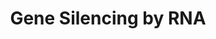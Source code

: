 ---
annotations:
- id: PW:0000085
  parent: regulatory pathway
  type: Pathway Ontology
  value: pathway pertinent to DNA replication and repair, cell cycle, maintenance
    of genomic integrity, RNA and protein biosynthesis
authors:
- ReactomeTeam
- Mkutmon
description: In this module, the biology of various types of regulatory non-coding
  RNAs are described. Currently, biogenesis and functions of small interfering RNAs
  (siRNAs) and microRNAs are annotated.  View original pathway at [http://www.reactome.org/PathwayBrowser/#DIAGRAM=211000
  Reactome].
last-edited: 2021-01-25
organisms:
- Homo sapiens
redirect_from:
- /index.php/Pathway:WP3571
- /instance/WP3571
revision: null
schema-jsonld:
- '@context': https://schema.org/
  '@id': https://wikipathways.github.io/pathways/WP3571.html
  '@type': Dataset
  creator:
    '@type': Organization
    name: WikiPathways
  description: In this module, the biology of various types of regulatory non-coding
    RNAs are described. Currently, biogenesis and functions of small interfering RNAs
    (siRNAs) and microRNAs are annotated.  View original pathway at [http://www.reactome.org/PathwayBrowser/#DIAGRAM=211000
    Reactome].
  keywords:
  - (NPC)
  - (generic)
  - (unphosphorylated)
  - '2''-O-methyl-piRNA '
  - '4xMeR-PIWIL1 '
  - 4xMeR-PIWIL1:2'-O-methyl-piRNA:TDRD6:TDRKH
  - 4xMeR-PIWIL1:TDRD6:TDRKH
  - 4xMeR-PIWIL1:piRNA:TDRD6:TDRKH
  - 4xMeR-PIWIL1:pre-piRNA:TDRD6:TDRKH
  - '6xMeR-PIWIL2 '
  - 6xMeR-PIWIL2:2'-O-methyl-piRNA:TDRD1:TDRD12:DDX4:ASZ:MOV10L1
  - 6xMeR-PIWIL2:2'-O-methyl-piRNA:cleaved transposon RNA:TDRD1:TDRD12:DDX4:ASZ:MOV10L1
  - 6xMeR-PIWIL2:TDRD1:TDRD12:DDX4:ASZ:MOV10L1
  - 6xMeR-PIWIL2:cleaved
  - 6xMeR-PIWIL2:piRNA:TDRD1:TDRD12:DDX4:ASZ:MOV10L1
  - 6xMeR-PIWIL2:pre-piRNA:TDRD1:TDRD12:DDX4:ASZ:MOV10L1
  - 'AAAS '
  - AGO1,2:miRNA
  - AGO1,2:miRNA:chromatin:RNA pol II
  - 'AGO2 '
  - AGO2:cleaved duplex
  - AGO2:duplex siRNA
  - AGO2:miRNA
  - AGO2:siRNA
  - 'ASZ1 '
  - AdoHcy
  - AdoMet
  - BCDIN3D
  - C3PO
  - Chromatin
  - Cleaved RNA with 5'
  - 'Cleaved transposon RNA '
  - Complex
  - 'DDX4 '
  - 'DGCR8 '
  - 'DICER1 '
  - 'DNA '
  - 'DROSHA '
  - Double-stranded RNA
  - 'EIF2C1 '
  - 'EIF2C2 '
  - 'EIF2C3 '
  - 'EIF2C4 '
  - Endonucleolytic RISC
  - 'Endonucleolytic RISC '
  - 'FKBP6 '
  - FKBP6:HSP90AA1
  - 'GDP '
  - 'GTP '
  - 'H2AFB1 '
  - 'H2AFJ '
  - 'H2AFV '
  - 'H2AFX '
  - 'H2AFZ '
  - 'H2BFS '
  - 'H3F3A '
  - HENMT1
  - 'HIST1H2AB '
  - 'HIST1H2AC '
  - 'HIST1H2AD '
  - 'HIST1H2AJ '
  - 'HIST1H2BA '
  - 'HIST1H2BB '
  - 'HIST1H2BC '
  - 'HIST1H2BD '
  - 'HIST1H2BH '
  - 'HIST1H2BJ '
  - 'HIST1H2BK '
  - 'HIST1H2BL '
  - 'HIST1H2BM '
  - 'HIST1H2BN '
  - 'HIST1H2BO '
  - 'HIST1H3A '
  - 'HIST1H4 '
  - 'HIST2H2AA3 '
  - 'HIST2H2AC '
  - 'HIST2H2BE '
  - 'HIST2H3A '
  - 'HIST3H2BB '
  - 'HSP90AA1 '
  - Hydroxyl
  - IPO8
  - 'IPO8 '
  - IPO8:AGO2:miRNA
  - IPO8:RAN:GTP
  - MAEL
  - 'MAEL '
  - 'MOV10L1 '
  - MYBL1
  - 'MeR-PIWIL4 '
  - MeR-PIWIL4:2'-O-methyl-piRNA
  - MeR-PIWIL4:2'-O-methyl-piRNA:TDRD9:MAEL:TDRKH
  - MeR-PIWIL4:TDRD9:MAEL:TDRKH
  - MeR-PIWIL4:cleaved
  - MeR-PIWIL4:piRNA:TDRD9:MAEL:TDRKH
  - MicroProcessor
  - 'NDC1 '
  - 'NUP107 '
  - 'NUP133 '
  - 'NUP153 '
  - 'NUP155 '
  - 'NUP160 '
  - 'NUP188 '
  - 'NUP205 '
  - 'NUP210 '
  - 'NUP214 '
  - 'NUP35 '
  - 'NUP37 '
  - 'NUP43 '
  - 'NUP50 '
  - 'NUP54 '
  - 'NUP58-1 '
  - 'NUP58-2 '
  - 'NUP62 '
  - 'NUP85 '
  - 'NUP88 '
  - 'NUP93 '
  - 'NUP98-3 '
  - 'NUP98-4 '
  - 'NUP98-5 '
  - 'NUPL2 '
  - Nonendonucleolytic
  - 'Nonendonucleolytic RISC '
  - Nuclear Pore Complex
  - 'PLD6 '
  - PLD6 dimer
  - 'POLR2A '
  - 'POLR2B '
  - 'POLR2C '
  - 'POLR2D '
  - 'POLR2E '
  - 'POLR2F '
  - 'POLR2G '
  - 'POLR2H '
  - 'POLR2I '
  - 'POLR2J '
  - 'POLR2K '
  - 'POLR2L '
  - 'POM121 '
  - 'POM121C '
  - 'PRKRA '
  - Phosphate and 3'
  - Pi
  - 'RAE1 '
  - 'RAN '
  - RAN:GDP:Exportin-5
  - RAN:GTP
  - 'RANBP2 '
  - RISC
  - RLC:duplex miRNA
  - RLC:duplex siRNA
  - RNA (exact match)
  - 'RNA (exact match) '
  - RNA (inexact match)
  - 'RNA (inexact match) '
  - RNA Polymerase II
  - RNA:TDRD1:TDRD12:DDX4:ASZ:MOV10L1
  - RNA:TDRD9:MAEL:TDRKH
  - Ran:GTP:Exportin-5
  - 'SEC13 '
  - 'SEH1L-1 '
  - 'SEH1L-2 '
  - 'TARBP2 '
  - TARBP2,PRKRA
  - TARBP2,PRKRA RLC
  - TARBP2,PRKRA:DICER1:Pre-RISC (miRNA)
  - TARBP2,PRKRA:DICER1:Pre-RISC (siRNA)
  - TARBP2,PRKRA:DICER1:RISC (miRNA)
  - TARBP2,PRKRA:DICER1:RISC (siRNA)
  - 'TDRD1 '
  - 'TDRD12 '
  - 'TDRD6 '
  - TDRD9
  - 'TDRD9 '
  - TDRKH
  - 'TDRKH '
  - TNRC6 (GW182)
  - TNRC6:Nonendonucleolytic RISC:Target RNA (exact match)
  - TNRC6:RISC:Target
  - TNRC6A
  - 'TNRC6A '
  - TNRC6A:AGO2:miRNA
  - 'TNRC6B '
  - 'TNRC6C '
  - 'TPR '
  - 'TSN '
  - 'TSNAX '
  - Transposon RNA
  - 'XPO5 '
  - 'dimethyl-5''-phospho-pre-miR-145 '
  - dimethyl-5'-phospho-pre-miR-145,23b
  - 'dimethyl-5''-phospho-pre-miR-23b '
  - 'duplex miRNA '
  - 'duplex siRNA '
  - 'duplex siRNA with cleaved passenger strand '
  - holoenzyme complex
  - 'miRNA '
  - miRNA gene
  - overhang
  - 'piRNA '
  - piRNA locus (DNA)
  - 'pre-miR-145 '
  - pre-miR-145,23b
  - 'pre-miR-23b '
  - pre-miRNA:RAN:GTP:Exportin-5
  - pre-microRNA
  - pre-microRNA with 3'
  - 'pre-microRNA with 3'' overhang '
  - pre-piRNA
  - 'pre-piRNA '
  - pri-microRNA
  - primary piRNA
  - siRNA
  - 'siRNA '
  - transcript
  - transposon
  license: CC0
  name: Gene Silencing by RNA
seo: CreativeWork
title: Gene Silencing by RNA
wpid: WP3571
---